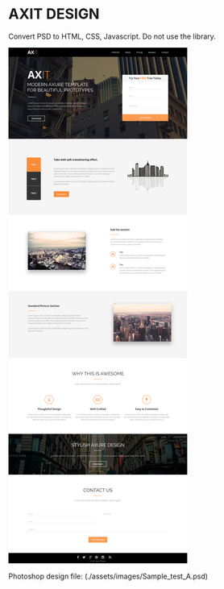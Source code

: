 # AXIT DESIGN

Convert PSD to HTML, CSS, Javascript. Do not use the library.

![Design](./assets/images/Sample_test_A.jpg)

Photoshop design file: (./assets/images/Sample_test_A.psd)
